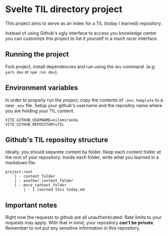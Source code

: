 # Svelte TIL directory project

This project aims to serve as an index for a TIL (today I learned) repository.

Instead of using Github's ugly interface to access you knowledge center you can customize this project to list it yourself
in a much nicer interface.


## Running the project

Fork project, install dependencies and run using the `dev` command. (e.g: `yarn dev` or `npm run dev`).

## Environment variables

In order to properly run the project, copy the contents of `.env.template` to a new `.env` file.
Setup your github's username and the repositoy name where you are holding your TIL content.

```
VITE_GITHUB_USERNAME=nilomiranda
VITE_GITHUB_REPOSITORY=TIL
```

## Github's TIL repositoy structure

Ideally, you should separete content by folder. Keep each content folder at the root of your repository.
Inside each folder, write what you learned in a markdown file.

```
project-root
    | - content_folder
    | - another_content_folder
    | - more_content_folder
        | - I learned this today.md
```

## Important notes

Right now the requests to github are all unauthenticated. Rate limits to your requests may apply.
With that in mind, your repository **can't be private**.
Remember to not put any sensitive information in this repository.